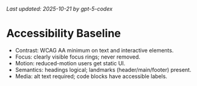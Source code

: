 _Last updated: 2025-10-21 by gpt-5-codex_

# Accessibility Baseline

- Contrast: WCAG AA minimum on text and interactive elements.
- Focus: clearly visible focus rings; never removed.
- Motion: reduced-motion users get static UI.
- Semantics: headings logical; landmarks (header/main/footer) present.
- Media: alt text required; code blocks have accessible labels.
